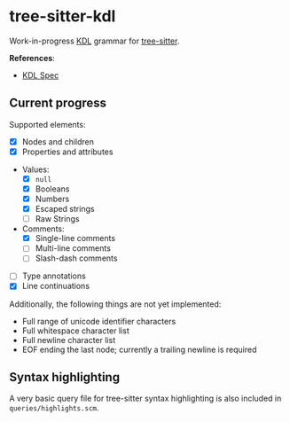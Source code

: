 # tree-sitter-kdl

Work-in-progress [KDL](https://github.com/kdl-org/kdl/) grammar for
[tree-sitter](https://github.com/tree-sitter/tree-sitter).

**References**:
* [KDL Spec](https://github.com/kdl-org/kdl/blob/main/SPEC.md)

## Current progress

Supported elements:
* [x] Nodes and children
* [x] Properties and attributes
* Values:
  * [x] `null`
  * [x] Booleans
  * [x] Numbers
  * [x] Escaped strings
  * [ ] Raw Strings
* Comments:
  * [x] Single-line comments
  * [ ] Multi-line comments
  * [ ] Slash-dash comments
* [ ] Type annotations
* [x] Line continuations

Additionally, the following things are not yet implemented:
* Full range of unicode identifier characters
* Full whitespace character list
* Full newline character list
* EOF ending the last node; currently a trailing newline is required

## Syntax highlighting

A very basic query file for tree-sitter syntax highlighting is also included in
`queries/highlights.scm`.
